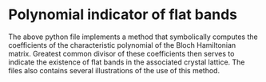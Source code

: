 # Polynomial indicator of flat bands

The above python file implements a method that symbolically computes the coefficients of the characteristic polynomial of the Bloch Hamiltonian matrix. Greatest common divisor of these coefficients then serves to indicate the existence of flat bands in the associated crystal lattice. The files also contains several illustrations of the use of this method.
